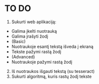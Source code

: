 # TO DO

1. Sukurti web aplikaciją:
* Galima įkelti nuotrauką
* Galima įrašyti žodį
* (Basic)
* Nuotraukoje esantį tekstą išveda į ekraną
* Tekste pažymi rastą žodį
* (Advanced)
* Nuotraukoje pažymi rastą žodį
2. Iš nuotraukos išgauti tekstą (su tesseract)
3. Sukurti algoritmą, kuris rastų žodį tekste
